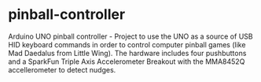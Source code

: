 # pinball-controller
Arduino UNO pinball controller - 
Project to use the UNO as a source of USB HID keyboard commands in order to control computer pinball games (like Mad Daedalus from Little Wing).  The hardware includes four pushbuttons and a SparkFun Triple Axis Accelerometer Breakout with the MMA8452Q accellerometer to detect nudges.
